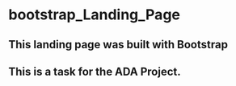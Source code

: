# bootstrap_Landing_Page
## This landing page was built with Bootstrap
## This is a task for the ADA Project.
